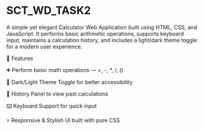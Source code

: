 # SCT_WD_TASK2
A simple yet elegant Calculator Web Application built using HTML, CSS, and JavaScript.
It performs basic arithmetic operations, supports keyboard input, maintains a calculation history, and includes a light/dark theme toggle for a modern user experience.

🚀 Features

➕ Perform basic math operations — +, -, *, /, ()

🌙 Dark/Light Theme Toggle for better accessibility

🧾 History Panel to view past calculations

⌨️ Keyboard Support for quick input

⚡ Responsive & Stylish UI built with pure CSS

